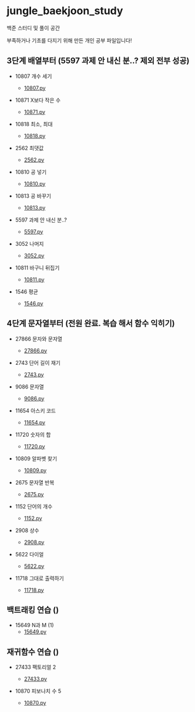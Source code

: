 # jungle_baekjoon_study
백준 스터디 및 풀이 공간

부족하거나 기초를 다지기 위해 만든 개인 공부 파일입니다!

## 3단계 배열부터 (5597	과제 안 내신 분..? 제외 전부 성공)

* 10807 개수 세기
    - [10807.py](10807.py)

* 10871 X보다 작은 수
    - [10871.py](10871.py)

* 10818	최소, 최대
    - [10818.py](10818.py)

* 2562 최댓값
    - [2562.py](2562.py)

* 10810	공 넣기
    - [10810.py](10810.py)

* 10813	공 바꾸기
    - [10813.py](10813.py)

* 5597	과제 안 내신 분..?
    - [5597.py](5597.py)

* 3052	나머지
    - [3052.py](3052.py)

* 10811	바구니 뒤집기
    - [10811.py](10811.py)

* 1546	평균
    - [1546.py](1546.py)

## 4단계 문자열부터 (전원 완료. 복습 해서 함수 익히기)

* 27866	문자와 문자열
    - [27866.py](27866.py)

* 2743	단어 길이 재기
    - [2743.py](2743.py)

* 9086	문자열
    - [9086.py](9086.py)

* 11654	아스키 코드
    - [11654.py](11654.py)

* 11720	숫자의 합
    - [11720.py](11720.py)

* 10809	알파벳 찾기
    - [10809.py](10809.py)

* 2675	문자열 반복
    - [2675.py](2675.py)

* 1152	단어의 개수
    - [1152.py](1152.py)

* 2908	상수
    - [2908.py](2908.py)

* 5622	다이얼
    - [5622.py](5622.py)

* 11718	그대로 출력하기
    - [11718.py](11718.py)

## 백트래킹 연습 ()
* 15649  N과 M (1)
    - [15649.py](15649.py)

## 재귀함수 연습 ()
* 27433	팩토리얼 2
    - [27433.py](27433.py)

* 10870	피보나치 수 5
    - [10870.py](10870.py)